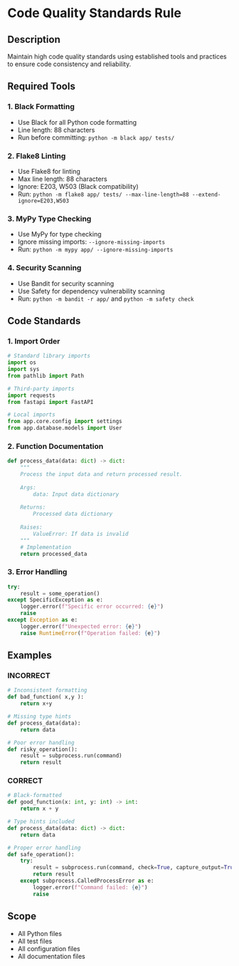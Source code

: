 # Code Quality Standards Rule

## Description
Maintain high code quality standards using established tools and practices to ensure code consistency and reliability.

## Required Tools

### 1. Black Formatting
- Use Black for all Python code formatting
- Line length: 88 characters
- Run before committing: `python -m black app/ tests/`

### 2. Flake8 Linting
- Use Flake8 for linting
- Max line length: 88 characters
- Ignore: E203, W503 (Black compatibility)
- Run: `python -m flake8 app/ tests/ --max-line-length=88 --extend-ignore=E203,W503`

### 3. MyPy Type Checking
- Use MyPy for type checking
- Ignore missing imports: `--ignore-missing-imports`
- Run: `python -m mypy app/ --ignore-missing-imports`

### 4. Security Scanning
- Use Bandit for security scanning
- Use Safety for dependency vulnerability scanning
- Run: `python -m bandit -r app/` and `python -m safety check`

## Code Standards

### 1. Import Order
```python
# Standard library imports
import os
import sys
from pathlib import Path

# Third-party imports
import requests
from fastapi import FastAPI

# Local imports
from app.core.config import settings
from app.database.models import User
```

### 2. Function Documentation
```python
def process_data(data: dict) -> dict:
    """
    Process the input data and return processed result.
    
    Args:
        data: Input data dictionary
        
    Returns:
        Processed data dictionary
        
    Raises:
        ValueError: If data is invalid
    """
    # Implementation
    return processed_data
```

### 3. Error Handling
```python
try:
    result = some_operation()
except SpecificException as e:
    logger.error(f"Specific error occurred: {e}")
    raise
except Exception as e:
    logger.error(f"Unexpected error: {e}")
    raise RuntimeError(f"Operation failed: {e}")
```

## Examples

### INCORRECT
```python
# Inconsistent formatting
def bad_function( x,y ):
    return x+y

# Missing type hints
def process_data(data):
    return data

# Poor error handling
def risky_operation():
    result = subprocess.run(command)
    return result
```

### CORRECT
```python
# Black-formatted
def good_function(x: int, y: int) -> int:
    return x + y

# Type hints included
def process_data(data: dict) -> dict:
    return data

# Proper error handling
def safe_operation():
    try:
        result = subprocess.run(command, check=True, capture_output=True)
        return result
    except subprocess.CalledProcessError as e:
        logger.error(f"Command failed: {e}")
        raise
```

## Scope
- All Python files
- All test files
- All configuration files
- All documentation files
